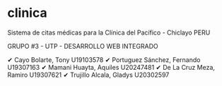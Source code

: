 ﻿# clinica
Sistema de citas médicas para la Clínica del Pacífico - Chiclayo PERU

GRUPO #3 - UTP - DESARROLLO WEB INTEGRADO

✔	Cayo Bolarte, Tony		U19103578
✔	Portuguez Sánchez, Fernando	U19307163
✔	Mamani Huayta, Aquiles   	U20247481
✔	De La Cruz Meza, Ramiro         U19307621
✔	Trujillo Alcala, Gladys 	U20302597


